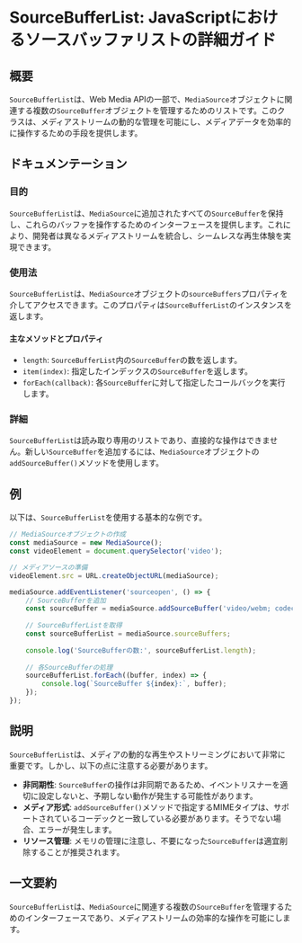 <!--
Meta Description: # SourceBufferList: JavaScriptにおけるソースバッファリストの詳細ガイド ## 概要 `SourceBufferList`は、Web Media APIの一部で、`MediaSource`オブジェクトに関連する複数の`SourceBuffer`オブジェクトを管理するための...
Meta Keywords: sourcebufferlist, mediasource, sourcebuffer, const, index
-->

# SourceBufferList: JavaScriptにおけるソースバッファリストの詳細ガイド

## 概要
`SourceBufferList`は、Web Media APIの一部で、`MediaSource`オブジェクトに関連する複数の`SourceBuffer`オブジェクトを管理するためのリストです。このクラスは、メディアストリームの動的な管理を可能にし、メディアデータを効率的に操作するための手段を提供します。

## ドキュメンテーション

### 目的
`SourceBufferList`は、`MediaSource`に追加されたすべての`SourceBuffer`を保持し、これらのバッファを操作するためのインターフェースを提供します。これにより、開発者は異なるメディアストリームを統合し、シームレスな再生体験を実現できます。

### 使用法
`SourceBufferList`は、`MediaSource`オブジェクトの`sourceBuffers`プロパティを介してアクセスできます。このプロパティは`SourceBufferList`のインスタンスを返します。

#### 主なメソッドとプロパティ
- `length`: `SourceBufferList`内の`SourceBuffer`の数を返します。
- `item(index)`: 指定したインデックスの`SourceBuffer`を返します。
- `forEach(callback)`: 各`SourceBuffer`に対して指定したコールバックを実行します。

### 詳細
`SourceBufferList`は読み取り専用のリストであり、直接的な操作はできません。新しい`SourceBuffer`を追加するには、`MediaSource`オブジェクトの`addSourceBuffer()`メソッドを使用します。

## 例

以下は、`SourceBufferList`を使用する基本的な例です。

```javascript
// MediaSourceオブジェクトの作成
const mediaSource = new MediaSource();
const videoElement = document.querySelector('video');

// メディアソースの準備
videoElement.src = URL.createObjectURL(mediaSource);

mediaSource.addEventListener('sourceopen', () => {
    // SourceBufferを追加
    const sourceBuffer = mediaSource.addSourceBuffer('video/webm; codecs="vp8, vorbis"');
    
    // SourceBufferListを取得
    const sourceBufferList = mediaSource.sourceBuffers;
    
    console.log('SourceBufferの数:', sourceBufferList.length);
    
    // 各SourceBufferの処理
    sourceBufferList.forEach((buffer, index) => {
        console.log(`SourceBuffer ${index}:`, buffer);
    });
});
```

## 説明
`SourceBufferList`は、メディアの動的な再生やストリーミングにおいて非常に重要です。しかし、以下の点に注意する必要があります。

- **非同期性**: `SourceBuffer`の操作は非同期であるため、イベントリスナーを適切に設定しないと、予期しない動作が発生する可能性があります。
- **メディア形式**: `addSourceBuffer()`メソッドで指定するMIMEタイプは、サポートされているコーデックと一致している必要があります。そうでない場合、エラーが発生します。
- **リソース管理**: メモリの管理に注意し、不要になった`SourceBuffer`は適宜削除することが推奨されます。

## 一文要約
`SourceBufferList`は、`MediaSource`に関連する複数の`SourceBuffer`を管理するためのインターフェースであり、メディアストリームの効率的な操作を可能にします。